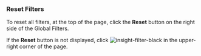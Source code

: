 

### Reset Filters

To reset all filters, at the top of the page, click the **Reset** button on the right side of the Global Filters.

If the **Reset** button is not displayed,
click ![insight-filter-black](https://docs.cognigy.com/_assets/icons/insight-filter-black.svg) in the upper-right corner of the page.
